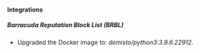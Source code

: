 #### Integrations
##### Barracuda Reputation Block List (BRBL)
- Upgraded the Docker image to: *demisto/python3:3.9.6.22912*.
